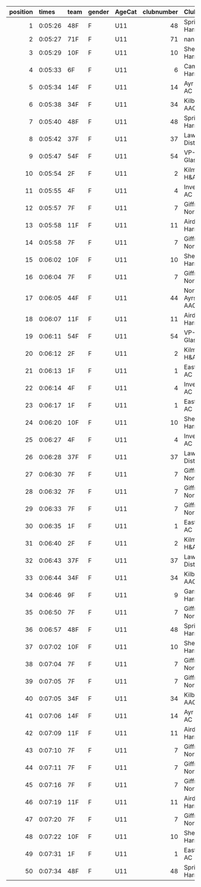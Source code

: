 |   position | times   | team   | gender   | AgeCat   |   clubnumber | Club name            | Website                               |
|-----------:|:--------|:-------|:---------|:---------|-------------:|:---------------------|:--------------------------------------|
|          1 | 0:05:26 | 48F    | F        | U11      |           48 | Springburn Harriers  | https://www.springburnharriers.co.uk/ |
|          2 | 0:05:27 | 71F    | F        | U11      |           71 | nan                  | nan                                   |
|          3 | 0:05:29 | 10F    | F        | U11      |           10 | Shettleston Harriers | http://shettlestonharriers.org.uk/    |
|          4 | 0:05:33 | 6F     | F        | U11      |            6 | Cambuslang Harriers  | https://cambuslangharriers.org/       |
|          5 | 0:05:34 | 14F    | F        | U11      |           14 | Ayr Seaforth AC      | https://www.ayrseaforth.co.uk/        |
|          6 | 0:05:38 | 34F    | F        | U11      |           34 | Kilbarchan AAC       | https://kilbarchanaac.org.uk/         |
|          7 | 0:05:40 | 48F    | F        | U11      |           48 | Springburn Harriers  | https://www.springburnharriers.co.uk/ |
|          8 | 0:05:42 | 37F    | F        | U11      |           37 | Law & District AAC   | http://www.lawaac.co.uk/              |
|          9 | 0:05:47 | 54F    | F        | U11      |           54 | VP-Glasgow           | https://www.vp-glasgow.com            |
|         10 | 0:05:54 | 2F     | F        | U11      |            2 | Kilmarnock H&AC      | http://www.kilmarnockharriers.com/    |
|         11 | 0:05:55 | 4F     | F        | U11      |            4 | Inverclyde AC        | https://www.inverclydeac.org/         |
|         12 | 0:05:57 | 7F     | F        | U11      |            7 | Giffnock North AC    | https://www.giffnocknorth.co.uk/      |
|         13 | 0:05:58 | 11F    | F        | U11      |           11 | Airdrie Harriers     | http://airdrieharriers.org/           |
|         14 | 0:05:58 | 7F     | F        | U11      |            7 | Giffnock North AC    | https://www.giffnocknorth.co.uk/      |
|         15 | 0:06:02 | 10F    | F        | U11      |           10 | Shettleston Harriers | http://shettlestonharriers.org.uk/    |
|         16 | 0:06:04 | 7F     | F        | U11      |            7 | Giffnock North AC    | https://www.giffnocknorth.co.uk/      |
|         17 | 0:06:05 | 44F    | F        | U11      |           44 | North Ayrshire AAC   | https://naathletics.co.uk/            |
|         18 | 0:06:07 | 11F    | F        | U11      |           11 | Airdrie Harriers     | http://airdrieharriers.org/           |
|         19 | 0:06:11 | 54F    | F        | U11      |           54 | VP-Glasgow           | https://www.vp-glasgow.com            |
|         20 | 0:06:12 | 2F     | F        | U11      |            2 | Kilmarnock H&AC      | http://www.kilmarnockharriers.com/    |
|         21 | 0:06:13 | 1F     | F        | U11      |            1 | East Kilbride AC     | http://www.ekac.org.uk/               |
|         22 | 0:06:14 | 4F     | F        | U11      |            4 | Inverclyde AC        | https://www.inverclydeac.org/         |
|         23 | 0:06:17 | 1F     | F        | U11      |            1 | East Kilbride AC     | http://www.ekac.org.uk/               |
|         24 | 0:06:20 | 10F    | F        | U11      |           10 | Shettleston Harriers | http://shettlestonharriers.org.uk/    |
|         25 | 0:06:27 | 4F     | F        | U11      |            4 | Inverclyde AC        | https://www.inverclydeac.org/         |
|         26 | 0:06:28 | 37F    | F        | U11      |           37 | Law & District AAC   | http://www.lawaac.co.uk/              |
|         27 | 0:06:30 | 7F     | F        | U11      |            7 | Giffnock North AC    | https://www.giffnocknorth.co.uk/      |
|         28 | 0:06:32 | 7F     | F        | U11      |            7 | Giffnock North AC    | https://www.giffnocknorth.co.uk/      |
|         29 | 0:06:33 | 7F     | F        | U11      |            7 | Giffnock North AC    | https://www.giffnocknorth.co.uk/      |
|         30 | 0:06:35 | 1F     | F        | U11      |            1 | East Kilbride AC     | http://www.ekac.org.uk/               |
|         31 | 0:06:40 | 2F     | F        | U11      |            2 | Kilmarnock H&AC      | http://www.kilmarnockharriers.com/    |
|         32 | 0:06:43 | 37F    | F        | U11      |           37 | Law & District AAC   | http://www.lawaac.co.uk/              |
|         33 | 0:06:44 | 34F    | F        | U11      |           34 | Kilbarchan AAC       | https://kilbarchanaac.org.uk/         |
|         34 | 0:06:46 | 9F     | F        | U11      |            9 | Garscube Harriers    | https://www.garscubeharriers.org.uk/  |
|         35 | 0:06:50 | 7F     | F        | U11      |            7 | Giffnock North AC    | https://www.giffnocknorth.co.uk/      |
|         36 | 0:06:57 | 48F    | F        | U11      |           48 | Springburn Harriers  | https://www.springburnharriers.co.uk/ |
|         37 | 0:07:02 | 10F    | F        | U11      |           10 | Shettleston Harriers | http://shettlestonharriers.org.uk/    |
|         38 | 0:07:04 | 7F     | F        | U11      |            7 | Giffnock North AC    | https://www.giffnocknorth.co.uk/      |
|         39 | 0:07:05 | 7F     | F        | U11      |            7 | Giffnock North AC    | https://www.giffnocknorth.co.uk/      |
|         40 | 0:07:05 | 34F    | F        | U11      |           34 | Kilbarchan AAC       | https://kilbarchanaac.org.uk/         |
|         41 | 0:07:06 | 14F    | F        | U11      |           14 | Ayr Seaforth AC      | https://www.ayrseaforth.co.uk/        |
|         42 | 0:07:09 | 11F    | F        | U11      |           11 | Airdrie Harriers     | http://airdrieharriers.org/           |
|         43 | 0:07:10 | 7F     | F        | U11      |            7 | Giffnock North AC    | https://www.giffnocknorth.co.uk/      |
|         44 | 0:07:11 | 7F     | F        | U11      |            7 | Giffnock North AC    | https://www.giffnocknorth.co.uk/      |
|         45 | 0:07:16 | 7F     | F        | U11      |            7 | Giffnock North AC    | https://www.giffnocknorth.co.uk/      |
|         46 | 0:07:19 | 11F    | F        | U11      |           11 | Airdrie Harriers     | http://airdrieharriers.org/           |
|         47 | 0:07:20 | 7F     | F        | U11      |            7 | Giffnock North AC    | https://www.giffnocknorth.co.uk/      |
|         48 | 0:07:22 | 10F    | F        | U11      |           10 | Shettleston Harriers | http://shettlestonharriers.org.uk/    |
|         49 | 0:07:31 | 1F     | F        | U11      |            1 | East Kilbride AC     | http://www.ekac.org.uk/               |
|         50 | 0:07:34 | 48F    | F        | U11      |           48 | Springburn Harriers  | https://www.springburnharriers.co.uk/ |